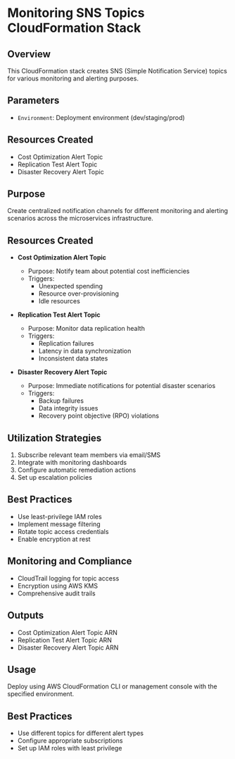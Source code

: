 # Monitoring SNS Topics CloudFormation Stack

## Overview
This CloudFormation stack creates SNS (Simple Notification Service) topics for various monitoring and alerting purposes.

## Parameters
- `Environment`: Deployment environment (dev/staging/prod)

## Resources Created
- Cost Optimization Alert Topic
- Replication Test Alert Topic
- Disaster Recovery Alert Topic

## Purpose
Create centralized notification channels for different monitoring and alerting scenarios across the microservices infrastructure.

## Resources Created
- **Cost Optimization Alert Topic**
  - Purpose: Notify team about potential cost inefficiencies
  - Triggers: 
    - Unexpected spending
    - Resource over-provisioning
    - Idle resources

- **Replication Test Alert Topic**
  - Purpose: Monitor data replication health
  - Triggers:
    - Replication failures
    - Latency in data synchronization
    - Inconsistent data states

- **Disaster Recovery Alert Topic**
  - Purpose: Immediate notifications for potential disaster scenarios
  - Triggers:
    - Backup failures
    - Data integrity issues
    - Recovery point objective (RPO) violations

## Utilization Strategies
1. Subscribe relevant team members via email/SMS
2. Integrate with monitoring dashboards
3. Configure automatic remediation actions
4. Set up escalation policies

## Best Practices
- Use least-privilege IAM roles
- Implement message filtering
- Rotate topic access credentials
- Enable encryption at rest

## Monitoring and Compliance
- CloudTrail logging for topic access
- Encryption using AWS KMS
- Comprehensive audit trails

## Outputs
- Cost Optimization Alert Topic ARN
- Replication Test Alert Topic ARN
- Disaster Recovery Alert Topic ARN

## Usage
Deploy using AWS CloudFormation CLI or management console with the specified environment.

## Best Practices
- Use different topics for different alert types
- Configure appropriate subscriptions
- Set up IAM roles with least privilege